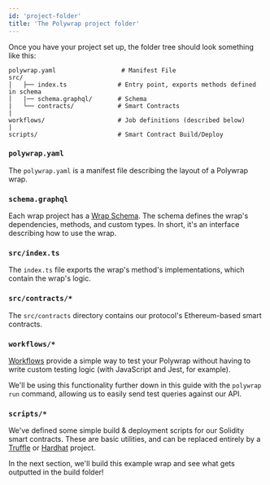 ```yaml
---
id: 'project-folder'
title: 'The Polywrap project folder'
---
```


Once you have your project set up, the folder tree should look something like this:

```
polywrap.yaml                  # Manifest File
src/
│   ├── index.ts              # Entry point, exports methods defined in schema
│   |── schema.graphql/       # Schema
|   └── contracts/            # Smart Contracts
|
workflows/                    # Job definitions (described below)
|
scripts/                      # Smart Contract Build/Deploy
```

### **`polywrap.yaml`**
The `polywrap.yaml` is a manifest file describing the layout of a Polywrap wrap.

### **`schema.graphql`**
Each wrap project has a [Wrap Schema](/concepts/wrap-schema). 
The schema defines the wrap's dependencies, methods, and custom types. 
In short, it's an interface describing how to use the wrap.

### **`src/index.ts`**
The `index.ts` file exports the wrap's method's implementations, which contain the wrap's logic.

### **`src/contracts/*`**
The `src/contracts` directory contains our protocol's Ethereum-based smart contracts.

### **`workflows/*`**
[Workflows](/tutorials/advanced/workflows/running-workflows) provide a simple way to test your Polywrap without having to write custom testing logic (with JavaScript and Jest, for example).

We'll be using this functionality further down in this guide with the `polywrap run` command, allowing us to easily send test queries against our API.

### **`scripts/*`**
We've defined some simple build & deployment scripts for our Solidity smart contracts. These are basic utilities, and can be replaced entirely by a [Truffle](https://www.trufflesuite.com/) or [Hardhat](https://hardhat.org/) project.

In the next section, we'll build this example wrap and see what gets outputted in the build folder!
